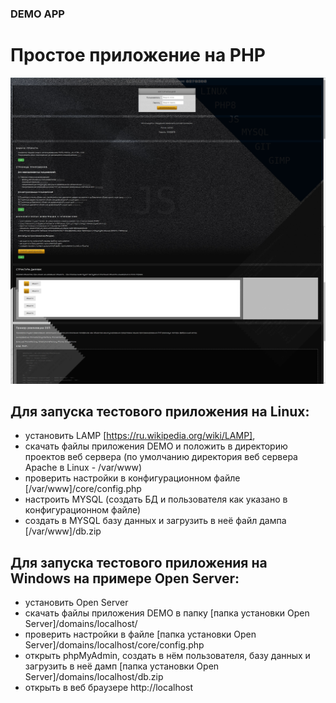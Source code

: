 ### DEMO APP ###
# Простое приложение на PHP #

![alt text](demo.jpg "preview")

## Для запуска тестового приложения на Linux:
 - установить LAMP [https://ru.wikipedia.org/wiki/LAMP],
 - скачать файлы приложения DEMO и положить в директорию проектов веб сервера (по умолчанию директория веб сервера Apache в Linux - /var/www)
 - проверить настройки в конфигурационном файле [/var/www]/core/config.php
 - настроить MYSQL (создать БД и пользователя как указано в конфигурационном файле)
 - создать в MYSQL базу данных и загрузить в неё файл дампа [/var/www]/db.zip

 ## Для запуска тестового приложения на Windows на примере Open Server:
 - установить Open Server
 - скачать файлы приложения DEMO в папку [папка установки Open Server]/domains/localhost/
 - проверить настройки в файле [папка установки Open Server]/domains/localhost/core/config.php
 - открыть phpMyAdmin, создать в нём пользователя, базу данных и загрузить в неё дамп [папка установки Open Server]/domains/localhost/db.zip
 - открыть в веб браузере http://localhost